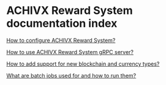 # ACHIVX Reward System documentation index

[How to configure ACHIVX Reward System?](./configuration.md)

[How to use ACHIVX Reward System gRPC server?](./integration.md)

[How to add support for new blockchain and currency types?](./extending-blockchain-support.md)

[What are batch jobs used for and how to run them?](./jobs.md)
